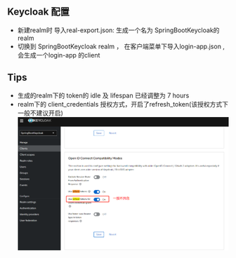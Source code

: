 ## Keycloak 配置
- 新建realm时 导入real-export.json: 生成一个名为 SpringBootKeycloak的realm
- 切换到 SpringBootKeycloak realm ， 在客户端菜单下导入login-app.json , 会生成一个login-app 的client

## Tips
- 生成的realm下的 token的 idle 及 lifespan 已经调整为 7 hours 
- realm下的 client_credentials 授权方式，开启了refresh_token(该授权方式下一般不建议开启)
![img.png](img.png)